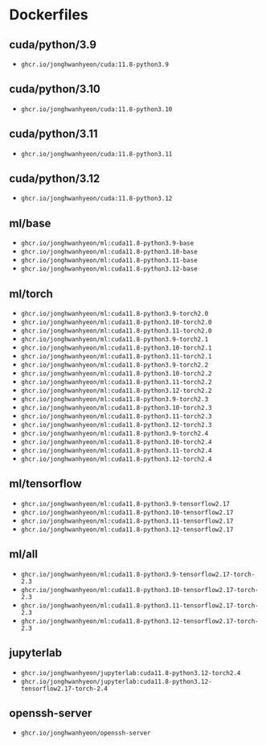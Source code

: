 # Dockerfiles
## cuda/python/3.9
- `ghcr.io/jonghwanhyeon/cuda:11.8-python3.9`

## cuda/python/3.10
- `ghcr.io/jonghwanhyeon/cuda:11.8-python3.10`

## cuda/python/3.11
- `ghcr.io/jonghwanhyeon/cuda:11.8-python3.11`

## cuda/python/3.12
- `ghcr.io/jonghwanhyeon/cuda:11.8-python3.12`

## ml/base
- `ghcr.io/jonghwanhyeon/ml:cuda11.8-python3.9-base`
- `ghcr.io/jonghwanhyeon/ml:cuda11.8-python3.10-base`
- `ghcr.io/jonghwanhyeon/ml:cuda11.8-python3.11-base`
- `ghcr.io/jonghwanhyeon/ml:cuda11.8-python3.12-base`

## ml/torch
- `ghcr.io/jonghwanhyeon/ml:cuda11.8-python3.9-torch2.0`
- `ghcr.io/jonghwanhyeon/ml:cuda11.8-python3.10-torch2.0`
- `ghcr.io/jonghwanhyeon/ml:cuda11.8-python3.11-torch2.0`
- `ghcr.io/jonghwanhyeon/ml:cuda11.8-python3.9-torch2.1`
- `ghcr.io/jonghwanhyeon/ml:cuda11.8-python3.10-torch2.1`
- `ghcr.io/jonghwanhyeon/ml:cuda11.8-python3.11-torch2.1`
- `ghcr.io/jonghwanhyeon/ml:cuda11.8-python3.9-torch2.2`
- `ghcr.io/jonghwanhyeon/ml:cuda11.8-python3.10-torch2.2`
- `ghcr.io/jonghwanhyeon/ml:cuda11.8-python3.11-torch2.2`
- `ghcr.io/jonghwanhyeon/ml:cuda11.8-python3.12-torch2.2`
- `ghcr.io/jonghwanhyeon/ml:cuda11.8-python3.9-torch2.3`
- `ghcr.io/jonghwanhyeon/ml:cuda11.8-python3.10-torch2.3`
- `ghcr.io/jonghwanhyeon/ml:cuda11.8-python3.11-torch2.3`
- `ghcr.io/jonghwanhyeon/ml:cuda11.8-python3.12-torch2.3`
- `ghcr.io/jonghwanhyeon/ml:cuda11.8-python3.9-torch2.4`
- `ghcr.io/jonghwanhyeon/ml:cuda11.8-python3.10-torch2.4`
- `ghcr.io/jonghwanhyeon/ml:cuda11.8-python3.11-torch2.4`
- `ghcr.io/jonghwanhyeon/ml:cuda11.8-python3.12-torch2.4`

## ml/tensorflow
- `ghcr.io/jonghwanhyeon/ml:cuda11.8-python3.9-tensorflow2.17`
- `ghcr.io/jonghwanhyeon/ml:cuda11.8-python3.10-tensorflow2.17`
- `ghcr.io/jonghwanhyeon/ml:cuda11.8-python3.11-tensorflow2.17`
- `ghcr.io/jonghwanhyeon/ml:cuda11.8-python3.12-tensorflow2.17`

## ml/all
- `ghcr.io/jonghwanhyeon/ml:cuda11.8-python3.9-tensorflow2.17-torch-2.3`
- `ghcr.io/jonghwanhyeon/ml:cuda11.8-python3.10-tensorflow2.17-torch-2.3`
- `ghcr.io/jonghwanhyeon/ml:cuda11.8-python3.11-tensorflow2.17-torch-2.3`
- `ghcr.io/jonghwanhyeon/ml:cuda11.8-python3.12-tensorflow2.17-torch-2.3`

## jupyterlab
- `ghcr.io/jonghwanhyeon/jupyterlab:cuda11.8-python3.12-torch2.4`
- `ghcr.io/jonghwanhyeon/jupyterlab:cuda11.8-python3.12-tensorflow2.17-torch-2.4`

## openssh-server
- `ghcr.io/jonghwanhyeon/openssh-server`

